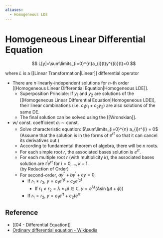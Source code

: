 ```yaml
---
aliases:
  - Homogeneous LDE
---
```


# Homogeneous Linear Differential Equation

$$
L[y]=\sum\limits_{i=0}^{n}a_{i}(t)y^{(i)}(t)=0
$$

where $L$ is a [[Linear Transformation|Linear]] differential operator

- There are $n$ linearly-independent solutions for $n$-th order [[Homogeneous Linear Differential Equation|Homogeneous LDE]].
  - Superposition Principle: If $y_1$ and $y_2$ are solutions of the [[Homogeneous Linear Differential Equation|Homogeneous LDE]], their linear combinations (i.e. $c_{1}y_{1}+c_{2}y_{2}$) are also solutions of the same DE.
  - The final solution can be solved using the [[Wronskian]].
- w/ const. coefficient $a_{i}\sim\text{const.}$
  - Solve characteristic equation: $\sum\limits_{i=0}^{n} a_{i}r^{i} = 0$  
      (Assume that the solution is in the forms of $e^{rt}$ so that it can cancel its derivatives out.)
  - According to fundamental theorem of algebra, there will be $n$ roots.
  - For each simple root $r$, the associated bases solution is $e^{rt}$.
  - For each multiple root $r$ (with multiplicity $k$), the associated bases solution are $t^{i}e^{rt}$ for $i=0,\dots,k-1$.  
      (by Reduction of Order)
  - For second-order, $a y^{\prime\prime}+b y^{\prime}+c y = 0$,
    - If $r_{1}\ne r_{2}$, $y=c_{1}e^{r_{1}t}+c_{2}e^{r_{2}t}$
      - If $r_{1}\ne r_{2}=\lambda\pm\mu i\in\mathbb{C}$, $y=e^{\lambda t}\left(A\sin(\mu t + \phi)\right)$
    - If $r_1=r_2$, $y=c_{1}e^{rt}+c_{2}te^{rt}$

## Reference

- [[04 - Differential Equation]]
- [Ordinary differential equation - Wikipedia](https://en.wikipedia.org/wiki/Ordinary_differential_equation#Summary_of_exact_solutions)
